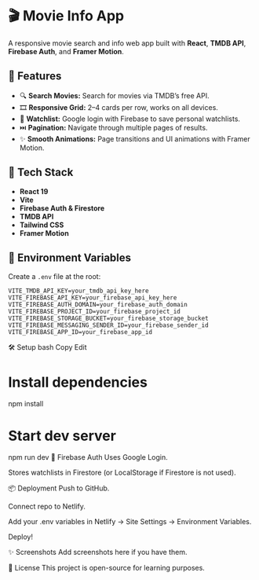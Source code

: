 # 🎬 Movie Info App

A responsive movie search and info web app built with **React**, **TMDB API**, **Firebase Auth**, and **Framer Motion**.

## 🚀 Features

- 🔍 **Search Movies:** Search for movies via TMDB’s free API.
- 🎞️ **Responsive Grid:** 2–4 cards per row, works on all devices.
- 💾 **Watchlist:** Google login with Firebase to save personal watchlists.
- ⏭️ **Pagination:** Navigate through multiple pages of results.
- ✨ **Smooth Animations:** Page transitions and UI animations with Framer Motion.

## 📂 Tech Stack

- **React 19**
- **Vite**
- **Firebase Auth & Firestore**
- **TMDB API**
- **Tailwind CSS**
- **Framer Motion**

## 🔑 Environment Variables

Create a `.env` file at the root:

```env
VITE_TMDB_API_KEY=your_tmdb_api_key_here
VITE_FIREBASE_API_KEY=your_firebase_api_key_here
VITE_FIREBASE_AUTH_DOMAIN=your_firebase_auth_domain
VITE_FIREBASE_PROJECT_ID=your_firebase_project_id
VITE_FIREBASE_STORAGE_BUCKET=your_firebase_storage_bucket
VITE_FIREBASE_MESSAGING_SENDER_ID=your_firebase_sender_id
VITE_FIREBASE_APP_ID=your_firebase_app_id
```
🛠️ Setup
bash
Copy
Edit
# Install dependencies
npm install

# Start dev server
npm run dev
🔐 Firebase Auth
Uses Google Login.

Stores watchlists in Firestore (or LocalStorage if Firestore is not used).

📦 Deployment
Push to GitHub.

Connect repo to Netlify.

Add your .env variables in Netlify → Site Settings → Environment Variables.

Deploy!

✨ Screenshots
Add screenshots here if you have them.

📜 License
This project is open-source for learning purposes.